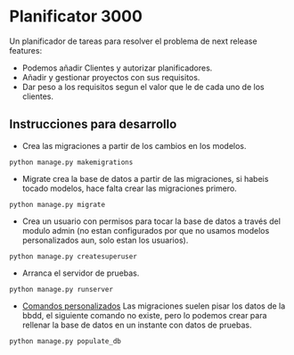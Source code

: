 # Planificator 3000
Un planificador de tareas para resolver el problema de next release features:
* Podemos añadir Clientes y autorizar planificadores.
* Añadir y gestionar proyectos con sus requisitos.
* Dar peso a los requisitos segun el valor que le de cada uno de los clientes.

## Instrucciones para desarrollo

* Crea las migraciones a partir de los cambios en los modelos.

`python manage.py makemigrations`

* Migrate crea la base de datos a partir de las migraciones, si habeis tocado modelos, hace falta crear las migraciones primero.

`python manage.py migrate` 

* Crea un usuario con permisos para tocar la base de datos a través del modulo admin (no estan configurados por que no usamos modelos personalizados aun, solo estan los usuarios).

`python manage.py createsuperuser`

* Arranca el servidor de pruebas.

`python manage.py runserver`

* [Comandos personalizados](https://docs.djangoproject.com/en/2.0/howto/custom-management-commands/) Las migraciones suelen pisar los datos de la bbdd, el siguiente comando no existe, pero lo podemos crear para rellenar la base de datos en un instante con datos de pruebas.

`python manage.py populate_db`
